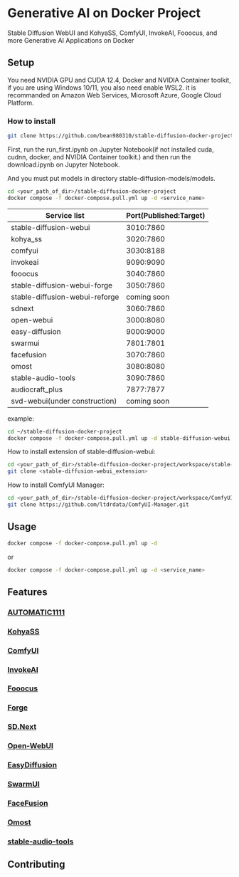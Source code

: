# Generative AI on Docker Project
Stable Diffusion WebUI and KohyaSS, ComfyUI, InvokeAI, Fooocus, and more Generative AI Applications on Docker

## Setup
You need NVIDIA GPU and CUDA 12.4, Docker and NVIDIA Container toolkit, if you are using Windows 10/11, you also need enable WSL2. it is recommanded on Amazon Web Services, Microsoft Azure, Google Cloud Platform.

### How to install
```bash
git clone https://github.com/bean980310/stable-diffusion-docker-project.git
```

First, run the run_first.ipynb on Jupyter Notebook(if not installed cuda, cudnn, docker, and NVIDIA Container toolkit.) and then run the download.ipynb on Jupyter Notebook.

And you must put models in directory stable-diffusion-models/models.

```bash
cd <your_path_of_dir>/stable-diffusion-docker-project
docker compose -f docker-compose.pull.yml up -d <service_name>
```

| Service list                  | Port(Published:Target) |
|-------------------------------|------------------------|
| stable-diffusion-webui        | 3010:7860              | 
| kohya_ss                      | 3020:7860              |
| comfyui                       | 3030:8188              |
| invokeai                      | 9090:9090              |
| fooocus                       | 3040:7860              |
| stable-diffusion-webui-forge  | 3050:7860              |
| stable-diffusion-webui-reforge| coming soon            |
| sdnext                        | 3060:7860              |
| open-webui                    | 3000:8080              |
| easy-diffusion                | 9000:9000              |
| swarmui                       | 7801:7801              |
| facefusion                    | 3070:7860              |
| omost                         | 3080:8080              |
| stable-audio-tools            | 3090:7860              |
| audiocraft_plus               | 7877:7877              |
| svd-webui(under construction) | coming soon            |

example:
```bash
cd ~/stable-diffusion-docker-project
docker compose -f docker-compose.pull.yml up -d stable-diffusion-webui 
```

How to install extension of stable-diffusion-webui:
```bash
cd <your_path_of_dir>/stable-diffusion-docker-project/workspace/stable-diffusion-webui/extensions
git clone <stable-diffusion-webui_extension>
```
How to install ComfyUI Manager:
```bash
cd <your_path_of_dir>/stable-diffusion-docker-project/workspace/ComfyUI/custom_nodes
git clone https://github.com/ltdrdata/ComfyUI-Manager.git
```

## Usage
```bash
docker compose -f docker-compose.pull.yml up -d
```
or
```bash
docker compose -f docker-compose.pull.yml up -d <service_name>
```

## Features
### [AUTOMATIC1111](https://github.com/AUTOMATIC1111/stable-diffusion-webui)
### [KohyaSS](https://github.com/bmaltais/kohya_ss)
### [ComfyUI](https://github.com/comfyanonymous/ComfyUI)
### [InvokeAI](https://github.com/invoke-ai/InvokeAI)
### [Fooocus](https://github.com/lllyasviel/Fooocus)
### [Forge](https://github.com/lllyasviel/stable-diffusion-webui-forge)
### [SD.Next](https://github.com/vladmandic/automatic)
### [Open-WebUI](https://github.com/open-webui/open-webui)
### [EasyDiffusion](https://github.com/easydiffusion/easydiffusion)
### [SwarmUI](https://github.com/mcmonkeyprojects/SwarmUI)
### [FaceFusion](https://github.com/facefusion/facefusion)
### [Omost](https://github.com/lllyasviel/Omost)
### [stable-audio-tools](https://github.com/Stability-AI/stable-audio-tools)

## Contributing
